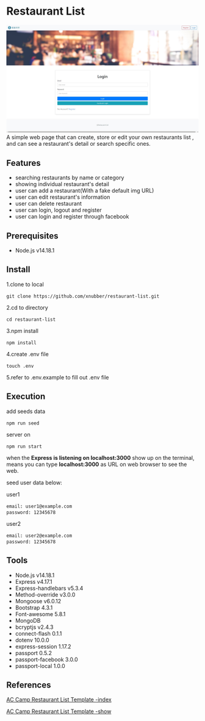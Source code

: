 # Restaurant List
![image](https://github.com/xnubber/restaurant-list/blob/main/public/img/restaurant-final.jpg)
A simple web page that can create, store or edit your own restaurants list , and can see a restaurant's detail or search specific ones.

## Features
- searching restaurants by name or category
- showing individual restaurant's detail
- user can add a restaurant(With a fake default img URL)
- user can edit restaurant's information
- user can delete restaurant
- user can login, logout and register
- user can login and register through facebook

## Prerequisites
- Node.js v14.18.1

## Install
1.clone to local

```
git clone https://github.com/xnubber/restaurant-list.git
```

2.cd to directory

```
cd restaurant-list
```

3.npm install

```
npm install
```

4.create .env file

```
touch .env
```

5.refer to .env.example to fill out .env file

## Execution
add seeds data

```
npm run seed
```

server on

```
npm run start
```

when the **Express is listening on localhost:3000** show up on the terminal, means you can type **localhost:3000** as URL on web browser to see the web.

seed user data below:

user1
```
email: user1@example.com
password: 12345678
```

user2
```
email: user2@example.com
password: 12345678
```

## Tools
- Node.js v14.18.1
- Express v4.17.1
- Express-handlebars v5.3.4
- Method-override v3.0.0
- Mongoose v6.0.12
- Bootstrap 4.3.1
- Font-awesome 5.8.1
- MongoDB
- bcryptjs v2.4.3
- connect-flash 0.1.1
- dotenv 10.0.0
- express-session 1.17.2
- passport 0.5.2
- passport-facebook 3.0.0
- passport-local 1.0.0

## References
[AC Camp Restaurant List Template -index](https://codepen.io/alpha-camp/pen/yrLbrZ)

[AC Camp Restaurant List Template -show](https://codepen.io/alpha-camp/pen/JVjNgG)

